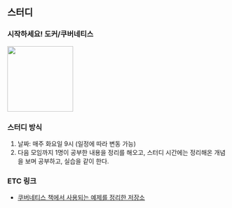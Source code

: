 ## 스터디

### 시작하세요! 도커/쿠버네티스
<img src="https://user-images.githubusercontent.com/26478398/146931948-86f07fc9-4d60-4758-b18c-20760528ae9b.png" width="150"><br>

### 스터디 방식
1. 날짜: 매주 화요일 9시 (일정에 따라 변동 가능)
2. 다음 모임까지 1명이 공부한 내용을 정리를 해오고, 스터디 시간에는 정리해온 개념을 보며 공부하고, 실습을 같이 한다.

### ETC 링크
- [쿠버네티스 책에서 사용되는 예제를 정리한 저장소](https://github.com/alicek106/start-docker-kubernetes)

